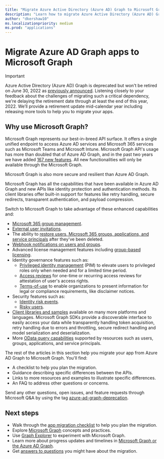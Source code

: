 ```yaml
---
title: "Migrate Azure Active Directory (Azure AD) Graph to Microsoft Graph"
description: "Learn how to migrate Azure Active Directory (Azure AD) Graph apps to Microsoft Graph before Azure AD Graph is retired."
author: "dkershaw10"
ms.localizationpriority: medium
ms.prod: "applications"
---
```


# Migrate Azure AD Graph apps to Microsoft Graph

> [!IMPORTANT]
> Azure Active Directory (Azure AD) Graph is deprecated but won't be retired on June 30, 2022 as [previously announced](https://techcommunity.microsoft.com/t5/azure-active-directory-identity/update-your-applications-to-use-microsoft-authentication-library/ba-p/1257363). Listening closely to your feedback about the challenges of migrating such a critical dependency, we're delaying the retirement date through at least the end of this year, 2022. We’ll provide a retirement update mid-calendar year including releasing more tools to help you to migrate your apps.

## Why use Microsoft Graph?

Microsoft Graph represents our best-in-breed API surface. It offers a single unified endpoint to access Azure AD services and Microsoft 365 services such as Microsoft Teams and Microsoft Intune. Microsoft Graph API's usage has more than doubled that of Azure AD Graph, and in the past two years we have added [167 new features](https://developer.microsoft.com/en-us/graph/changelog). All new functionalities will only be available through the Microsoft Graph.

Microsoft Graph is also more secure and resilient than Azure AD Graph.

Microsoft Graph has all the capabilities that have been available in Azure AD Graph and new APIs like identity protection and authentication methods. Its client libraries offer built-in support for features like retry handling, secure redirects, transparent authentication, and payload compression.

Switch to Microsoft Graph to take advantage of these enhanced capabilities and:

- [Microsoft 365 group management](/graph/office365-groups-concept-overview).
- [External user invitations](/graph/api/resources/invitation).
- The ability to [restore users, Microsoft 365 groups, applications, and service principals](/graph/api/resources/directory) after they've been deleted.
- [Webhook notifications on users and groups](/graph/webhooks).
- Advanced license management features including [group-based licensing](/graph/api/group-assignlicense).
- Identity governance features such as:
  - [Privileged identity management](/graph/api/resources/privilegedidentitymanagement-root) (PIM) to elevate users to privileged roles only when needed and for a limited time period.
  - [Access reviews](/graph/api/resources/accessreviewsv2-overview) for one-time or recurring access reviews for attestation of user's access rights.
  - [Terms-of-use](/graph/api/resources/agreement) to enable organizations to present information for legal or compliance requirements, like disclaimer notices.
- Security features such as:
  - [Identity risk events](/graph/api/resources/riskdetection).
  - [Risky users](/graph/api/resources/riskyuser).
- [Client libraries and samples](/graph/) available on many more platforms and languages. Microsoft Graph SDKs provide a discoverable interface to easily access your data while transparently handling token acquisition, retry handling due to errors and throttling, secure redirect handling and model serialization and deserialization.
- More [OData query capabilities](/graph/query-parameters) supported by resources such as users, groups, applications, and service principals.

The rest of the articles in this section help you migrate your app from Azure AD Graph to Microsoft Graph. You'll find:

- A checklist to help you plan the migration.
- Guidance describing specific differences between the APIs.
- Links to more resources and examples to illustrate specific differences.
- An FAQ to address other questions or concerns.

Send any other questions, open issues, and feature requests through Microsoft Q&A by using the tag [azure-ad-graph-deprecation](/answers/topics/azure-ad-graph-deprecation.html).

## Next steps

- Walk through the [app migration checklist](migrate-azure-ad-graph-planning-checklist.md) to help you plan the migration.
- Explore [Microsoft Graph](/graph/overview) concepts and practices.
- Use [Graph Explorer](https://aka.ms/ge) to experiment with Microsoft Graph.
- Learn more about progress updates and timelines in [Microsoft Graph or the Azure AD Graph](https://developer.microsoft.com/graph/blogs/microsoft-graph-or-azure-ad-graph/).
- Get [answers to questions](/graph/migrate-azure-ad-graph-faq) you might have about the migration.